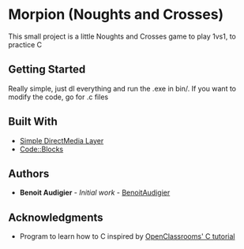 # Morpion (Noughts and Crosses)

This small project is a little Noughts and Crosses game to play 1vs1, to practice C

## Getting Started

Really simple, just dl everything and run the .exe in bin/. 
If you want to modify the code, go for .c files

## Built With

* [Simple DirectMedia Layer](https://www.libsdl.org/)
* [Code::Blocks](http://www.codeblocks.org/)

## Authors

* **Benoit Audigier** - *Initial work* - [BenoitAudigier](https://github.com/BenoitAudigier)

## Acknowledgments

* Program to learn how to C inspired by [OpenClassrooms' C tutorial](https://openclassrooms.com/courses/apprenez-a-programmer-en-c)
